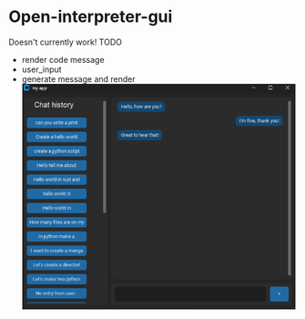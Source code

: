 # Open-interpreter-gui

Doesn't currently work!
TODO
- render code message
- user_input
- generate message and render
![Alt text](image.png)
